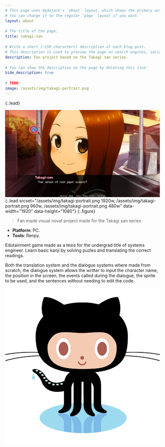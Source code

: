 ```yaml
---
# This page uses Hydejack's `about` layout, which shows the primary author's picture and about text at the top.
# You can change it to the regular `page` layout if you want.
layout: about

# The title of the page.
title: takagi-san

# Write a short (~150 characters) description of each blog post.
# This description is used to preview the page on search engines, social media, etc.
description: Fan project based on the Takagi san series.

# You can show the description on the page by deleting this line:
hide_description: true

# TODO
image: /assets/img/takagi-portrait.png
---
```

{:.lead}

![Screenshot](/assets/img/takagi-portrait.png){:.lead srcset="/assets/img/takagi-portrait.png 1920w, /assets/img/takagi-portrait.png 960w, /assets/img/takagi-portrait.png 480w" data-width="1920" data-height="1080"}
{:.figure}

> Fan made visual novel project made for the Takagi san series

<ul>
  <li><b id="notice">Platform</b>: PC.</li>
  <li><b id="notice">Tools</b>: Renpy.</li>
</ul>

<p>Edutainment game made as a tesis for the undergrad title of systems engineer. Learn basic kanji by solving puzles and translating the correct readings.</p>

<p>Both the translation system and the dialogue systems where made from scratch, the dialogue system allows the writter to input the character name, the position in the screen, the events called during the dialogue, the sprite to be used, and the sentences without needing to edit the code.</p>

<div>
  <a class="imgclass" href="https://github.com/ZLTM/japanese_teaching_game" target="_blank">
    <img align="right" class="game-social" src="/assets/img/github-small.jpg"/>
  </a>
</div>
